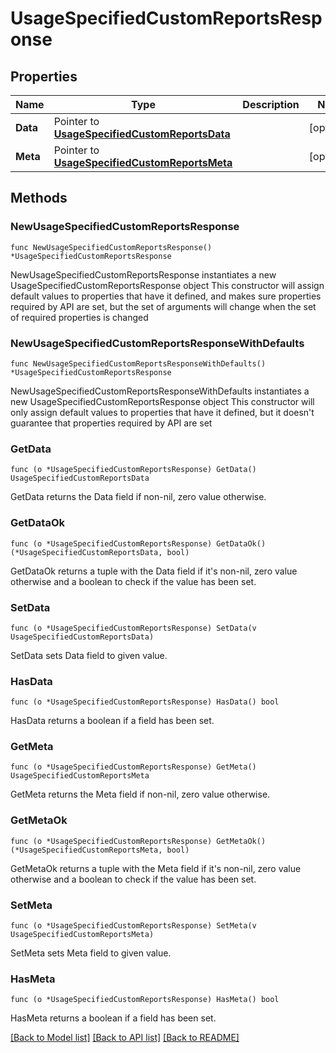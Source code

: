 # UsageSpecifiedCustomReportsResponse

## Properties

Name | Type | Description | Notes
---- | ---- | ----------- | ------
**Data** | Pointer to [**UsageSpecifiedCustomReportsData**](UsageSpecifiedCustomReportsData.md) |  | [optional] 
**Meta** | Pointer to [**UsageSpecifiedCustomReportsMeta**](UsageSpecifiedCustomReportsMeta.md) |  | [optional] 

## Methods

### NewUsageSpecifiedCustomReportsResponse

`func NewUsageSpecifiedCustomReportsResponse() *UsageSpecifiedCustomReportsResponse`

NewUsageSpecifiedCustomReportsResponse instantiates a new UsageSpecifiedCustomReportsResponse object
This constructor will assign default values to properties that have it defined,
and makes sure properties required by API are set, but the set of arguments
will change when the set of required properties is changed

### NewUsageSpecifiedCustomReportsResponseWithDefaults

`func NewUsageSpecifiedCustomReportsResponseWithDefaults() *UsageSpecifiedCustomReportsResponse`

NewUsageSpecifiedCustomReportsResponseWithDefaults instantiates a new UsageSpecifiedCustomReportsResponse object
This constructor will only assign default values to properties that have it defined,
but it doesn't guarantee that properties required by API are set

### GetData

`func (o *UsageSpecifiedCustomReportsResponse) GetData() UsageSpecifiedCustomReportsData`

GetData returns the Data field if non-nil, zero value otherwise.

### GetDataOk

`func (o *UsageSpecifiedCustomReportsResponse) GetDataOk() (*UsageSpecifiedCustomReportsData, bool)`

GetDataOk returns a tuple with the Data field if it's non-nil, zero value otherwise
and a boolean to check if the value has been set.

### SetData

`func (o *UsageSpecifiedCustomReportsResponse) SetData(v UsageSpecifiedCustomReportsData)`

SetData sets Data field to given value.

### HasData

`func (o *UsageSpecifiedCustomReportsResponse) HasData() bool`

HasData returns a boolean if a field has been set.

### GetMeta

`func (o *UsageSpecifiedCustomReportsResponse) GetMeta() UsageSpecifiedCustomReportsMeta`

GetMeta returns the Meta field if non-nil, zero value otherwise.

### GetMetaOk

`func (o *UsageSpecifiedCustomReportsResponse) GetMetaOk() (*UsageSpecifiedCustomReportsMeta, bool)`

GetMetaOk returns a tuple with the Meta field if it's non-nil, zero value otherwise
and a boolean to check if the value has been set.

### SetMeta

`func (o *UsageSpecifiedCustomReportsResponse) SetMeta(v UsageSpecifiedCustomReportsMeta)`

SetMeta sets Meta field to given value.

### HasMeta

`func (o *UsageSpecifiedCustomReportsResponse) HasMeta() bool`

HasMeta returns a boolean if a field has been set.


[[Back to Model list]](../README.md#documentation-for-models) [[Back to API list]](../README.md#documentation-for-api-endpoints) [[Back to README]](../README.md)


